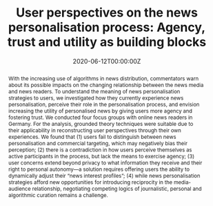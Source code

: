 ---
title: "User perspectives on the news personalisation process: Agency, trust and utility as building blocks"
authors:
- admin
- Judith Moeller
- Natali Helberger
- Sarah Eskens
author_notes:
- ""
- ""
date: "2020-06-12T00:00:00Z"
doi: "https://doi.org/10.1080/21670811.2020.1773291"

# Schedule page publish date (NOT publication's date).
publishDate: "2024-06-03T00:00:00Z"

# Publication type.
# Accepts a single type but formatted as a YAML list (for Hugo requirements).
# Enter a publication type from the CSL standard.
publication_types: ["article-journal"]

# Publication name and optional abbreviated publication name.
publication: "*Digital Journalism, 8*(9)"
publication_short: ""

abstract: With the increasing use of algorithms in news distribution, commentators warn about its possible impacts on the changing relationship between the news media and news readers. To understand the meaning of news personalisation strategies to users, we investigated how they currently experience news personalisation, perceive their role in the personalisation process, and envision increasing the utility of personalised news by giving users more agency and fostering trust. We conducted four focus groups with online news readers in Germany. For the analysis, grounded theory techniques were suitable due to their applicability in reconstructing user perspectives through their own experiences. We found that (1) users fail to distinguish between news personalisation and commercial targeting, which may negatively bias their perception; (2) there is a contradiction in how users perceive themselves as active participants in the process, but lack the means to exercise agency; (3) user concerns extend beyond privacy to what information they receive and their right to personal autonomy—a solution requires offering users the ability to dynamically adjust their “news interest profiles”; (4) while news personalisation strategies afford new opportunities for introducing reciprocity in the media-audience relationship, negotiating competing logics of journalistic, personal and algorithmic curation remains a challenge.

# Summary. An optional shortened abstract.
summary: ''

tags:
- news personalisation
- focus groups
- grounded theory
- personal curation
- privacy
featured: false

# links:
# - name: ""
#   url: ""
url_pdf: https://www.tandfonline.com/doi/full/10.1080/21670811.2020.1773291
url_code: ''
url_dataset: ''
url_poster: ''
url_project: ''
url_slides: ''
url_source: ''
url_video: ''

# Featured image
# To use, add an image named `featured.jpg/png` to your page's folder. 
#image:
#  caption: 'Image credit: [**Unsplash**](https://unsplash.com/photos/jdD8gXaTZsc)'
#  focal_point: ""
#  preview_only: false

# Associated Projects (optional).
#   Associate this publication with one or more of your projects.
#   Simply enter your project's folder or file name without extension.
#   E.g. `internal-project` references `content/project/internal-project/index.md`.
#   Otherwise, set `projects: []`.
projects: []

# Slides (optional).
#   Associate this publication with Markdown slides.
#   Simply enter your slide deck's filename without extension.
#   E.g. `slides: "example"` references `content/slides/example/index.md`.
#   Otherwise, set `slides: ""`.
slides: ""


#{{% callout note %}}
#Click the *Cite* button above to demo the feature to enable visitors to import publication metadata into their reference management software.
#{{% /callout %}}

#{{% callout note %}}
#Create your slides in Markdown - click the *Slides* button to check out the example.
#{{% /callout %}}

#Add the publication's **full text** or **supplementary notes** here. You can use rich formatting such as including [code, math, and images](https://docs.hugoblox.com/content/writing-markdown-latex/).
---
